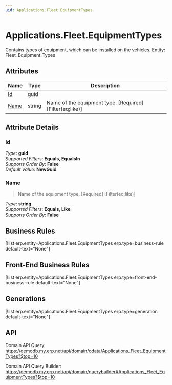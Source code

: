 ```yaml
---
uid: Applications.Fleet.EquipmentTypes
---
```

# Applications.Fleet.EquipmentTypes

Contains types of equipment, which can be installed on the vehicles. Entity: Fleet_Equipment_Types

## Attributes

| Name | Type | Description |
| ---- | ---- | --- |
| [Id](Applications.Fleet.EquipmentTypes.md#Id) | guid |  
| [Name](Applications.Fleet.EquipmentTypes.md#Name) | string | Name of the equipment type. [Required] [Filter(eq;like)] 


## Attribute Details

### Id

_Type_: **guid**  
_Supported Filters_: **Equals, EqualsIn**  
_Supports Order By_: **False**  
_Default Value_: **NewGuid**  

### Name

> Name of the equipment type. [Required] [Filter(eq;like)]

_Type_: **string**  
_Supported Filters_: **Equals, Like**  
_Supports Order By_: **False**  



## Business Rules

[!list erp.entity=Applications.Fleet.EquipmentTypes erp.type=business-rule default-text="None"]

## Front-End Business Rules

[!list erp.entity=Applications.Fleet.EquipmentTypes erp.type=front-end-business-rule default-text="None"]

## Generations

[!list erp.entity=Applications.Fleet.EquipmentTypes erp.type=generation default-text="None"]

## API

Domain API Query:
<https://demodb.my.erp.net/api/domain/odata/Applications_Fleet_EquipmentTypes?$top=10>

Domain API Query Builder:
<https://demodb.my.erp.net/api/domain/querybuilder#Applications_Fleet_EquipmentTypes?$top=10>

